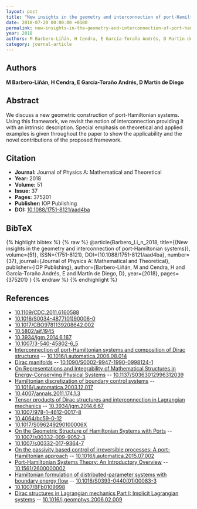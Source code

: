```yaml
---
layout: post
title: "New insights in the geometry and interconnection of port-Hamiltonian systems"
date: 2018-07-20 00:00:00 +0100
permalink: new-insights-in-the-geometry-and-interconnection-of-port-hamiltonian-systems
year: 2018
authors: M Barbero-Liñán, H Cendra, E García-Toraño Andrés, D Martín de Diego
category: journal-article
---
```

 
## Authors
**M Barbero-Liñán, H Cendra, E García-Toraño Andrés, D Martín de Diego**
 
## Abstract
We discuss a new geometric construction of port-Hamiltonian systems. Using this framework, we revisit the notion of interconnection providing it with an intrinsic description. Special emphasis on theoretical and applied examples is given throughout the paper to show the applicability and the novel contributions of the proposed framework.
 
## Citation
- **Journal:** Journal of Physics A: Mathematical and Theoretical
- **Year:** 2018
- **Volume:** 51
- **Issue:** 37
- **Pages:** 375201
- **Publisher:** IOP Publishing
- **DOI:** [10.1088/1751-8121/aad4ba](https://doi.org/10.1088/1751-8121/aad4ba)
 
## BibTeX
{% highlight bibtex %}
{% raw %}
@article{Barbero_Li_n_2018,
  title={{New insights in the geometry and interconnection of port-Hamiltonian systems}},
  volume={51},
  ISSN={1751-8121},
  DOI={10.1088/1751-8121/aad4ba},
  number={37},
  journal={Journal of Physics A: Mathematical and Theoretical},
  publisher={IOP Publishing},
  author={Barbero-Liñán, M and Cendra, H and García-Toraño Andrés, E and Martín de Diego, D},
  year={2018},
  pages={375201}
}
{% endraw %}
{% endhighlight %}
 
## References
- [10.1109/CDC.2011.6160588](https://doi.org/10.1109/CDC.2011.6160588)
- [10.1016/S0034-4877(01)90006-0](https://doi.org/10.1016/S0034-4877(01)90006-0)
- [10.1017/CBO9781139208642.002](https://doi.org/10.1017/CBO9781139208642.002)
- [10.5802/aif.1945](https://doi.org/10.5802/aif.1945)
- [10.3934/jgm.2014.6.167](https://doi.org/10.3934/jgm.2014.6.167)
- [10.1007/3-540-45802-6_5](https://doi.org/10.1007/3-540-45802-6_5)
- [Interconnection of port-Hamiltonian systems and composition of Dirac structures](interconnection-of-port-hamiltonian-systems-and-composition-of-dirac-structures) -- [10.1016/j.automatica.2006.08.014](https://doi.org/10.1016/j.automatica.2006.08.014)
- [Dirac manifolds](dirac-manifolds) -- [10.1090/S0002-9947-1990-0998124-1](https://doi.org/10.1090/S0002-9947-1990-0998124-1)
- [On Representations and Integrability of Mathematical Structures in Energy-Conserving Physical Systems](on-representations-and-integrability-of-mathematical-structures-in-energy-conserving-physical-systems) -- [10.1137/S0363012996312039](https://doi.org/10.1137/S0363012996312039)
- [Hamiltonian discretization of boundary control systems](hamiltonian-discretization-of-boundary-control-systems) -- [10.1016/j.automatica.2003.12.017](https://doi.org/10.1016/j.automatica.2003.12.017)
- [10.4007/annals.2011.174.1.3](https://doi.org/10.4007/annals.2011.174.1.3)
- [Tensor products of Dirac structures and interconnection in Lagrangian mechanics](tensor-products-of-dirac-structures-and-interconnection-in-lagrangian-mechanics) -- [10.3934/jgm.2014.6.67](https://doi.org/10.3934/jgm.2014.6.67)
- [10.1007/978-1-4612-0017-8](https://doi.org/10.1007/978-1-4612-0017-8)
- [10.4064/bc59-0-12](https://doi.org/10.4064/bc59-0-12)
- [10.1017/S096249290100006X](https://doi.org/10.1017/S096249290100006X)
- [On the Geometric Structure of Hamiltonian Systems with Ports](on-the-geometric-structure-of-hamiltonian-systems-with-ports) -- [10.1007/s00332-009-9052-3](https://doi.org/10.1007/s00332-009-9052-3)
- [10.1007/s00332-017-9364-7](https://doi.org/10.1007/s00332-017-9364-7)
- [On the passivity based control of irreversible processes: A port-Hamiltonian approach](on-the-passivity-based-control-of-irreversible-processes-a-port-hamiltonian-approach) -- [10.1016/j.automatica.2015.07.002](https://doi.org/10.1016/j.automatica.2015.07.002)
- [Port-Hamiltonian Systems Theory: An Introductory Overview](port-hamiltonian-systems-theory-an-introductory-overview-journal) -- [10.1561/2600000002](https://doi.org/10.1561/2600000002)
- [Hamiltonian formulation of distributed-parameter systems with boundary energy flow](hamiltonian-formulation-of-distributed-parameter-systems-with-boundary-energy-flow) -- [10.1016/S0393-0440(01)00083-3](https://doi.org/10.1016/S0393-0440(01)00083-3)
- [10.1007/BFb0109998](https://doi.org/10.1007/BFb0109998)
- [Dirac structures in Lagrangian mechanics Part I: Implicit Lagrangian systems](dirac-structures-in-lagrangian-mechanics-part-i-implicit-lagrangian-systems) -- [10.1016/j.geomphys.2006.02.009](https://doi.org/10.1016/j.geomphys.2006.02.009)

